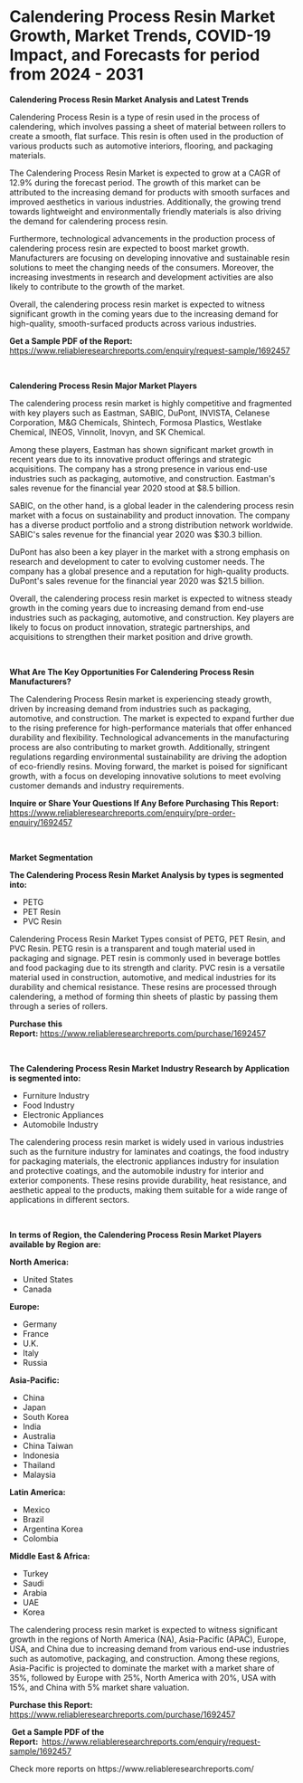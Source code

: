 <p><h1>Calendering Process Resin Market Growth, Market Trends, COVID-19 Impact, and Forecasts for period from 2024 - 2031</h1></p><p><strong>Calendering Process Resin Market Analysis and Latest Trends</strong></p>
<p><p>Calendering Process Resin is a type of resin used in the process of calendering, which involves passing a sheet of material between rollers to create a smooth, flat surface. This resin is often used in the production of various products such as automotive interiors, flooring, and packaging materials.</p><p>The Calendering Process Resin Market is expected to grow at a CAGR of 12.9% during the forecast period. The growth of this market can be attributed to the increasing demand for products with smooth surfaces and improved aesthetics in various industries. Additionally, the growing trend towards lightweight and environmentally friendly materials is also driving the demand for calendering process resin.</p><p>Furthermore, technological advancements in the production process of calendering process resin are expected to boost market growth. Manufacturers are focusing on developing innovative and sustainable resin solutions to meet the changing needs of the consumers. Moreover, the increasing investments in research and development activities are also likely to contribute to the growth of the market.</p><p>Overall, the calendering process resin market is expected to witness significant growth in the coming years due to the increasing demand for high-quality, smooth-surfaced products across various industries.</p></p>
<p><strong>Get a Sample PDF of the Report:&nbsp;</strong> <a href="https://www.reliableresearchreports.com/enquiry/request-sample/1692457">https://www.reliableresearchreports.com/enquiry/request-sample/1692457</a></p>
<p>&nbsp;</p>
<p><strong>Calendering Process Resin Major Market Players</strong></p>
<p><p>The calendering process resin market is highly competitive and fragmented with key players such as Eastman, SABIC, DuPont, INVISTA, Celanese Corporation, M&G Chemicals, Shintech, Formosa Plastics, Westlake Chemical, INEOS, Vinnolit, Inovyn, and SK Chemical.</p><p>Among these players, Eastman has shown significant market growth in recent years due to its innovative product offerings and strategic acquisitions. The company has a strong presence in various end-use industries such as packaging, automotive, and construction. Eastman's sales revenue for the financial year 2020 stood at $8.5 billion.</p><p>SABIC, on the other hand, is a global leader in the calendering process resin market with a focus on sustainability and product innovation. The company has a diverse product portfolio and a strong distribution network worldwide. SABIC's sales revenue for the financial year 2020 was $30.3 billion.</p><p>DuPont has also been a key player in the market with a strong emphasis on research and development to cater to evolving customer needs. The company has a global presence and a reputation for high-quality products. DuPont's sales revenue for the financial year 2020 was $21.5 billion.</p><p>Overall, the calendering process resin market is expected to witness steady growth in the coming years due to increasing demand from end-use industries such as packaging, automotive, and construction. Key players are likely to focus on product innovation, strategic partnerships, and acquisitions to strengthen their market position and drive growth.</p></p>
<p>&nbsp;</p>
<p><strong>What Are The Key Opportunities For Calendering Process Resin Manufacturers?</strong></p>
<p><p>The Calendering Process Resin market is experiencing steady growth, driven by increasing demand from industries such as packaging, automotive, and construction. The market is expected to expand further due to the rising preference for high-performance materials that offer enhanced durability and flexibility. Technological advancements in the manufacturing process are also contributing to market growth. Additionally, stringent regulations regarding environmental sustainability are driving the adoption of eco-friendly resins. Moving forward, the market is poised for significant growth, with a focus on developing innovative solutions to meet evolving customer demands and industry requirements.</p></p>
<p><strong>Inquire or Share Your Questions If Any Before Purchasing This Report:</strong> <a href="https://www.reliableresearchreports.com/enquiry/pre-order-enquiry/1692457">https://www.reliableresearchreports.com/enquiry/pre-order-enquiry/1692457</a></p>
<p>&nbsp;</p>
<p><strong>Market Segmentation</strong></p>
<p><strong>The Calendering Process Resin Market Analysis by types is segmented into:</strong></p>
<p><ul><li>PETG</li><li>PET Resin</li><li>PVC Resin</li></ul></p>
<p><p>Calendering Process Resin Market Types consist of PETG, PET Resin, and PVC Resin. PETG resin is a transparent and tough material used in packaging and signage. PET resin is commonly used in beverage bottles and food packaging due to its strength and clarity. PVC resin is a versatile material used in construction, automotive, and medical industries for its durability and chemical resistance. These resins are processed through calendering, a method of forming thin sheets of plastic by passing them through a series of rollers.</p></p>
<p><strong>Purchase this Report:&nbsp;</strong><a href="https://www.reliableresearchreports.com/purchase/1692457">https://www.reliableresearchreports.com/purchase/1692457</a></p>
<p>&nbsp;</p>
<p><strong>The Calendering Process Resin Market Industry Research by Application is segmented into:</strong></p>
<p><ul><li>Furniture Industry</li><li>Food Industry</li><li>Electronic Appliances</li><li>Automobile Industry</li></ul></p>
<p><p>The calendering process resin market is widely used in various industries such as the furniture industry for laminates and coatings, the food industry for packaging materials, the electronic appliances industry for insulation and protective coatings, and the automobile industry for interior and exterior components. These resins provide durability, heat resistance, and aesthetic appeal to the products, making them suitable for a wide range of applications in different sectors.</p></p>
<p>&nbsp;</p>
<p><strong>In terms of Region, the Calendering Process Resin Market Players available by Region are:</strong></p>
<p>
    <p> <strong> North America: </strong>
        <ul>
            <li>United States</li>
            <li>Canada</li>
        </ul>
        </p> 
    <p> <strong> Europe: </strong>
        <ul>
            <li>Germany</li>
            <li>France</li>
            <li>U.K.</li>
            <li>Italy</li>
            <li>Russia</li>
        </ul>
        </p> 
    <p> <strong> Asia-Pacific: </strong>
        <ul>
            <li>China</li>
            <li>Japan</li>
            <li>South Korea</li>
            <li>India</li>
            <li>Australia</li>
            <li>China Taiwan</li>
            <li>Indonesia</li>
            <li>Thailand</li>
            <li>Malaysia</li>
        </ul>
        </p> 
    <p> <strong> Latin America: </strong>
        <ul>
            <li>Mexico</li>
            <li>Brazil</li>
            <li>Argentina Korea</li>
            <li>Colombia</li>
        </ul>
        </p> 
    <p> <strong> Middle East & Africa: </strong>
        <ul>
            <li>Turkey</li>
            <li>Saudi</li>
            <li>Arabia</li>
            <li>UAE</li>
            <li>Korea</li>
        </ul>
    </p>
    </p>
<p><p>The calendering process resin market is expected to witness significant growth in the regions of North America (NA), Asia-Pacific (APAC), Europe, USA, and China due to increasing demand from various end-use industries such as automotive, packaging, and construction. Among these regions, Asia-Pacific is projected to dominate the market with a market share of 35%, followed by Europe with 25%, North America with 20%, USA with 15%, and China with 5% market share valuation.</p></p>
<p><strong>Purchase this Report: </strong><a href="https://www.reliableresearchreports.com/purchase/1692457">https://www.reliableresearchreports.com/purchase/1692457</a></p>
<p>&nbsp;<strong>Get a Sample PDF of the Report:&nbsp;&nbsp;</strong><a href="https://www.reliableresearchreports.com/enquiry/request-sample/1692457">https://www.reliableresearchreports.com/enquiry/request-sample/1692457</a></p>
<p><strong></strong></p>
<p>Check more reports on https://www.reliableresearchreports.com/</p>